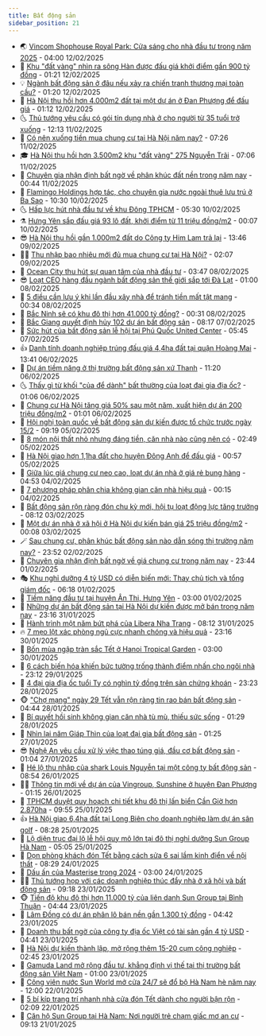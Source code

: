 ```yaml
---
title: Bất động sản
sidebar_position: 21
---
```


<!-- dantri-bat-dong-san:START -->
- 🌏 [Vincom Shophouse Royal Park: Cửa sáng cho nhà đầu tư trong năm 2025](https://dantri.com.vn/bat-dong-san/vincom-shophouse-royal-park-cua-sang-cho-nha-dau-tu-trong-nam-2025-20250212103521543.htm) - 04:00 12/02/2025
- 👹 [Khu &quot;đất vàng&quot; nhìn ra sông Hàn được đấu giá khởi điểm gần 900 tỷ đồng](https://dantri.com.vn/bat-dong-san/khu-dat-vang-nhin-ra-song-han-duoc-dau-gia-khoi-diem-gan-900-ty-dong-20241220135702123.htm) - 01:21 12/02/2025
- 💡 [Ngành bất động sản ở đâu nếu xảy ra chiến tranh thương mại toàn cầu?](https://dantri.com.vn/bat-dong-san/nganh-bat-dong-san-o-dau-neu-xay-ra-chien-tranh-thuong-mai-toan-cau-20250211171158389.htm) - 01:20 12/02/2025
- 🌋 [Hà Nội thu hồi hơn 4.000m2 đất tại một dự án ở Đan Phượng để đấu giá](https://dantri.com.vn/bat-dong-san/ha-noi-thu-hoi-hon-4000m2-dat-tai-mot-du-an-o-dan-phuong-de-dau-gia-20250212015649271.htm) - 01:12 12/02/2025
- 🌜 [Thủ tướng yêu cầu có gói tín dụng nhà ở cho người từ 35 tuổi trở xuống](https://dantri.com.vn/bat-dong-san/thu-tuong-yeu-cau-co-goi-tin-dung-nha-o-cho-nguoi-tu-35-tuoi-tro-xuong-20250211171031852.htm) - 12:13 11/02/2025
- 💃 [Có nên xuống tiền mua chung cư tại Hà Nội năm nay?](https://dantri.com.vn/bat-dong-san/co-nen-xuong-tien-mua-chung-cu-tai-ha-noi-nam-nay-20250211132854405.htm) - 07:26 11/02/2025
- 🎓 [Hà Nội thu hồi hơn 3.500m2 khu &quot;đất vàng&quot; 275 Nguyễn Trãi](https://dantri.com.vn/bat-dong-san/ha-noi-thu-hoi-hon-3500m2-khu-dat-vang-275-nguyen-trai-20250211125852299.htm) - 07:06 11/02/2025
- 🌝 [Chuyên gia nhận định bất ngờ về phân khúc đất nền trong năm nay](https://dantri.com.vn/bat-dong-san/chuyen-gia-nhan-dinh-bat-ngo-ve-phan-khuc-dat-nen-trong-nam-nay-20250211040430015.htm) - 00:44 11/02/2025
- 🧐 [Flamingo Holdings hợp tác, cho chuyên gia nước ngoài thuê lưu trú ở Ba Sao](https://dantri.com.vn/bat-dong-san/flamingo-holdings-hop-tac-cho-chuyen-gia-nuoc-ngoai-thue-luu-tru-o-ba-sao-20250210165230328.htm) - 10:30 10/02/2025
- 🌜 [Hấp lực hút nhà đầu tư về khu Đông TPHCM](https://dantri.com.vn/bat-dong-san/hap-luc-hut-nha-dau-tu-ve-khu-dong-tphcm-20250210120814587.htm) - 05:30 10/02/2025
- ⚗️ [Hưng Yên sắp đấu giá 93 lô đất, khởi điểm từ 11 triệu đồng/m2](https://dantri.com.vn/bat-dong-san/hung-yen-sap-dau-gia-93-lo-dat-khoi-diem-tu-11-trieu-dongm2-20250210014232211.htm) - 00:07 10/02/2025
- 😎 [Hà Nội thu hồi gần 1.000m2 đất do Công ty Him Lam trả lại](https://dantri.com.vn/bat-dong-san/ha-noi-thu-hoi-gan-1000m2-dat-do-cong-ty-him-lam-tra-lai-20250209193900239.htm) - 13:46 09/02/2025
- 🧑‍🏫 [Thu nhập bao nhiêu mới đủ mua chung cư tại Hà Nội?](https://dantri.com.vn/bat-dong-san/thu-nhap-bao-nhieu-moi-du-mua-chung-cu-tai-ha-noi-20250209012702823.htm) - 02:07 09/02/2025
- 💪 [Ocean City thu hút sự quan tâm của nhà đầu tư](https://dantri.com.vn/bat-dong-san/ocean-city-thu-hut-su-quan-tam-cua-nha-dau-tu-20250208102655988.htm) - 03:47 08/02/2025
- 😎 [Loạt CEO hàng đầu ngành bất động sản thế giới sắp tới Đà Lạt](https://dantri.com.vn/bat-dong-san/loat-ceo-hang-dau-nganh-bat-dong-san-the-gioi-sap-toi-da-lat-20250207234215454.htm) - 01:00 08/02/2025
- 🧠 [5 điều cần lưu ý khi lần đầu xây nhà để tránh tiền mất tật mang](https://dantri.com.vn/bat-dong-san/5-dieu-can-luu-y-khi-lan-dau-xay-nha-de-tranh-tien-mat-tat-mang-20250207150356404.htm) - 00:34 08/02/2025
- 🧰 [Bắc Ninh sẽ có khu đô thị hơn 41.000 tỷ đồng?](https://dantri.com.vn/bat-dong-san/bac-ninh-se-co-khu-do-thi-hon-41000-ty-dong-20250208021940722.htm) - 00:31 08/02/2025
- 🤩 [Bắc Giang quyết định hủy 102 dự án bất động sản](https://dantri.com.vn/bat-dong-san/bac-giang-quyet-dinh-huy-102-du-an-bat-dong-san-20250207145355581.htm) - 08:17 07/02/2025
- 🦆 [Sức hút của bất động sản lễ hội tại Phú Quốc United Center](https://dantri.com.vn/bat-dong-san/suc-hut-cua-bat-dong-san-le-hoi-tai-phu-quoc-united-center-20250207121128656.htm) - 05:45 07/02/2025
- 👍 [Danh tính doanh nghiệp trúng đấu giá 4,4ha đất tại quận Hoàng Mai](https://dantri.com.vn/bat-dong-san/danh-tinh-doanh-nghiep-trung-dau-gia-44ha-dat-tai-quan-hoang-mai-20250206165056155.htm) - 13:41 06/02/2025
- 🙉 [Dự án tiềm năng ở thị trường bất động sản xứ Thanh](https://dantri.com.vn/bat-dong-san/du-an-tiem-nang-o-thi-truong-bat-dong-san-xu-thanh-20250206174221105.htm) - 11:20 06/02/2025
- 🌜 [Thấy gì từ khối &quot;của để dành&quot; bất thường của loạt đại gia địa ốc?](https://dantri.com.vn/bat-dong-san/thay-gi-tu-khoi-cua-de-danh-bat-thuong-cua-loat-dai-gia-dia-oc-20250205153123390.htm) - 01:06 06/02/2025
- 🌋 [Chung cư Hà Nội tăng giá 50% sau một năm, xuất hiện dự án 200 triệu đồng/m2](https://dantri.com.vn/bat-dong-san/chung-cu-ha-noi-tang-gia-50-sau-mot-nam-xuat-hien-du-an-200-trieu-dongm2-20250206024302570.htm) - 01:01 06/02/2025
- 🥰 [Hội nghị toàn quốc về bất động sản dự kiến được tổ chức trước ngày 15/2](https://dantri.com.vn/bat-dong-san/hoi-nghi-toan-quoc-ve-bat-dong-san-du-kien-duoc-to-chuc-truoc-ngay-152-20250205161059637.htm) - 09:19 05/02/2025
- 💯 [8 món nội thất nhỏ nhưng đáng tiền, căn nhà nào cũng nên có](https://dantri.com.vn/bat-dong-san/8-mon-noi-that-nho-nhung-dang-tien-can-nha-nao-cung-nen-co-20250204143748222.htm) - 02:49 05/02/2025
- 🤩 [Hà Nội giao hơn 1,1ha đất cho huyện Đông Anh để đấu giá](https://dantri.com.vn/bat-dong-san/ha-noi-giao-hon-11ha-dat-cho-huyen-dong-anh-de-dau-gia-20250205030712387.htm) - 00:57 05/02/2025
- 💄 [Giữa lúc giá chung cư neo cao, loạt dự án nhà ở giá rẻ bung hàng](https://dantri.com.vn/bat-dong-san/giua-luc-gia-chung-cu-neo-cao-loat-du-an-nha-o-gia-re-bung-hang-20250203160022453.htm) - 04:53 04/02/2025
- 🦍 [7 phương pháp phân chia không gian căn nhà hiệu quả](https://dantri.com.vn/bat-dong-san/7-phuong-phap-phan-chia-khong-gian-can-nha-hieu-qua-20250203155445166.htm) - 00:15 04/02/2025
- 🎡 [Bất động sản rộn ràng đón chu kỳ mới, hội tụ loạt động lực tăng trưởng](https://dantri.com.vn/bat-dong-san/bat-dong-san-ron-rang-don-chu-ky-moi-hoi-tu-loat-dong-luc-tang-truong-20250124095548384.htm) - 08:12 03/02/2025
- 🐎 [Một dự án nhà ở xã hội ở Hà Nội dự kiến bán giá 25 triệu đồng/m2](https://dantri.com.vn/bat-dong-san/mot-du-an-nha-o-xa-hoi-o-ha-noi-du-kien-ban-gia-25-trieu-dongm2-20250203021908214.htm) - 00:08 03/02/2025
- 🪄 [Sau chung cư, phân khúc bất động sản nào dẫn sóng thị trường năm nay?](https://dantri.com.vn/bat-dong-san/sau-chung-cu-phan-khuc-bat-dong-san-nao-dan-song-thi-truong-nam-nay-20250124151913381.htm) - 23:52 02/02/2025
- 💼 [Chuyên gia nhận định bất ngờ về giá chung cư trong năm nay](https://dantri.com.vn/bat-dong-san/chuyen-gia-nhan-dinh-bat-ngo-ve-gia-chung-cu-trong-nam-nay-20250201202144681.htm) - 23:44 01/02/2025
- 🎭 [Khu nghỉ dưỡng 4 tỷ USD có diễn biến mới: Thay chủ tịch và tổng giám đốc](https://dantri.com.vn/bat-dong-san/khu-nghi-duong-4-ty-usd-co-dien-bien-moi-thay-chu-tich-va-tong-giam-doc-20250130114221954.htm) - 06:18 01/02/2025
- 🐻 [Tiềm năng đầu tư tại huyện Ân Thi, Hưng Yên](https://dantri.com.vn/bat-dong-san/tiem-nang-dau-tu-tai-huyen-an-thi-hung-yen-20250126141352837.htm) - 03:00 01/02/2025
- 💃 [Những dự án bất động sản tại Hà Nội dự kiến được mở bán trong năm nay](https://dantri.com.vn/bat-dong-san/nhung-du-an-bat-dong-san-tai-ha-noi-du-kien-duoc-mo-ban-trong-nam-nay-20250128182840183.htm) - 23:16 31/01/2025
- 🦣 [Hành trình một năm bứt phá của Libera Nha Trang](https://dantri.com.vn/bat-dong-san/hanh-trinh-mot-nam-but-pha-cua-libera-nha-trang-20250201152207017.htm) - 08:12 31/01/2025
- 🔥 [7 mẹo lột xác phòng ngủ cực nhanh chóng và hiệu quả](https://dantri.com.vn/bat-dong-san/7-meo-lot-xac-phong-ngu-cuc-nhanh-chong-va-hieu-qua-20250130121218367.htm) - 23:16 30/01/2025
- 🤩 [Bốn mùa ngập tràn sắc Tết ở Hanoi Tropical Garden](https://dantri.com.vn/bat-dong-san/bon-mua-ngap-tran-sac-tet-o-hanoi-tropical-garden-20250121154111375.htm) - 03:00 30/01/2025
- 🥳 [6 cách biến hóa khiến bức tường trống thành điểm nhấn cho ngôi nhà](https://dantri.com.vn/bat-dong-san/6-cach-bien-hoa-khien-buc-tuong-trong-thanh-diem-nhan-cho-ngoi-nha-20250129112030823.htm) - 23:12 29/01/2025
- 🤗 [4 đại gia địa ốc tuổi Tỵ có nghìn tỷ đồng trên sàn chứng khoán](https://dantri.com.vn/bat-dong-san/4-dai-gia-dia-oc-tuoi-ty-co-nghin-ty-dong-tren-san-chung-khoan-20250126122318360.htm) - 23:23 28/01/2025
- 🐵 [&quot;Chợ mạng&quot; ngày 29 Tết vẫn rộn ràng tin rao bán bất động sản](https://dantri.com.vn/bat-dong-san/cho-mang-ngay-29-tet-van-ron-rang-tin-rao-ban-bat-dong-san-20250128113302980.htm) - 04:44 28/01/2025
- 🤖 [Bí quyết hồi sinh không gian căn nhà tù mù, thiếu sức sống](https://dantri.com.vn/bat-dong-san/bi-quyet-hoi-sinh-khong-gian-can-nha-tu-mu-thieu-suc-song-20250124160316782.htm) - 01:29 28/01/2025
- 👺 [Nhìn lại năm Giáp Thìn của loạt đại gia bất động sản](https://dantri.com.vn/bat-dong-san/nhin-lai-nam-giap-thin-cua-loat-dai-gia-bat-dong-san-20250125212202562.htm) - 01:25 27/01/2025
- 😎 [Nghệ An yêu cầu xử lý việc thao túng giá, đầu cơ bất động sản](https://dantri.com.vn/bat-dong-san/nghe-an-yeu-cau-xu-ly-viec-thao-tung-gia-dau-co-bat-dong-san-20250127014322036.htm) - 01:04 27/01/2025
- 🤠 [Hé lộ thu nhập của shark Louis Nguyễn tại một công ty bất động sản](https://dantri.com.vn/bat-dong-san/he-lo-thu-nhap-cua-shark-louis-nguyen-tai-mot-cong-ty-bat-dong-san-20250126101003058.htm) - 08:54 26/01/2025
- 👨‍🏫 [Thông tin mới về dự án của Vingroup, Sunshine ở huyện Đan Phượng](https://dantri.com.vn/bat-dong-san/thong-tin-moi-ve-du-an-cua-vingroup-sunshine-o-huyen-dan-phuong-20250126013217858.htm) - 01:15 26/01/2025
- 🧰 [TPHCM duyệt quy hoạch chi tiết khu đô thị lấn biển Cần Giờ hơn 2.870ha](https://dantri.com.vn/bat-dong-san/tphcm-duyet-quy-hoach-chi-tiet-khu-do-thi-lan-bien-can-gio-hon-2870ha-20250125160601002.htm) - 09:55 25/01/2025
- 👍 [Hà Nội giao 6,4ha đất tại Long Biên cho doanh nghiệp làm dự án sân golf](https://dantri.com.vn/bat-dong-san/ha-noi-giao-64ha-dat-tai-long-bien-cho-doanh-nghiep-lam-du-an-san-golf-20250125143502941.htm) - 08:28 25/01/2025
- 🌈 [Lộ diện trục đại lộ lễ hội quy mô lớn tại đô thị nghỉ dưỡng Sun Group Hà Nam](https://dantri.com.vn/bat-dong-san/lo-dien-truc-dai-lo-le-hoi-quy-mo-lon-tai-do-thi-nghi-duong-sun-group-ha-nam-20250125113752174.htm) - 05:05 25/01/2025
- 🐲 [Dọn phòng khách đón Tết bằng cách sửa 6 sai lầm kinh điển về nội thất](https://dantri.com.vn/bat-dong-san/don-phong-khach-don-tet-bang-cach-sua-6-sai-lam-kinh-dien-ve-noi-that-20250124104327998.htm) - 08:29 24/01/2025
- 💄 [Dấu ấn của Masterise trong 2024](https://dantri.com.vn/bat-dong-san/dau-an-cua-masterise-trong-2024-20250124091611411.htm) - 03:00 24/01/2025
- 👨‍🏫 [Thủ tướng họp với các doanh nghiệp thúc đẩy nhà ở xã hội và bất động sản](https://dantri.com.vn/bat-dong-san/thu-tuong-hop-voi-cac-doanh-nghiep-thuc-day-nha-o-xa-hoi-va-bat-dong-san-20250123161056553.htm) - 09:18 23/01/2025
- 🐵 [Tiến độ khu đô thị hơn 11.000 tỷ của liên danh Sun Group tại Bình Thuận](https://dantri.com.vn/bat-dong-san/tien-do-khu-do-thi-hon-11000-ty-cua-lien-danh-sun-group-tai-binh-thuan-20250122053109493.htm) - 04:44 23/01/2025
- 🎉 [Lâm Đồng có dự án phân lô bán nền gần 1.300 tỷ đồng](https://dantri.com.vn/bat-dong-san/lam-dong-co-du-an-phan-lo-ban-nen-gan-1300-ty-dong-20250121181643202.htm) - 04:42 23/01/2025
- 💫 [Doanh thu bất ngờ của công ty địa ốc Việt có tài sản gần 4 tỷ USD](https://dantri.com.vn/bat-dong-san/doanh-thu-bat-ngo-cua-cong-ty-dia-oc-viet-co-tai-san-gan-4-ty-usd-20250123111323573.htm) - 04:41 23/01/2025
- 🦄 [Hà Nội dự kiến thành lập, mở rộng thêm 15-20 cụm công nghiệp](https://dantri.com.vn/bat-dong-san/ha-noi-du-kien-thanh-lap-mo-rong-them-15-20-cum-cong-nghiep-20250123072407086.htm) - 02:45 23/01/2025
- 🌮 [Gamuda Land mở rộng đầu tư, khẳng định vị thế tại thị trường bất động sản Việt Nam](https://dantri.com.vn/bat-dong-san/gamuda-land-mo-rong-dau-tu-khang-dinh-vi-the-tai-thi-truong-bat-dong-san-viet-nam-20250122190230064.htm) - 01:00 23/01/2025
- 💯 [Công viên nước Sun World mở cửa 24/7 sẽ đổ bộ Hà Nam hè năm nay](https://dantri.com.vn/bat-dong-san/cong-vien-nuoc-sun-world-mo-cua-247-se-do-bo-ha-nam-he-nam-nay-20250122174249256.htm) - 12:00 22/01/2025
- 🌊 [5 bí kíp trang trí nhanh nhà cửa đón Tết dành cho người bận rộn](https://dantri.com.vn/bat-dong-san/5-bi-kip-trang-tri-nhanh-nha-cua-don-tet-danh-cho-nguoi-ban-ron-20250122080955097.htm) - 02:09 22/01/2025
- 🤖 [Căn hộ Sun Group tại Hà Nam: Nơi người trẻ chạm giấc mơ an cư](https://dantri.com.vn/bat-dong-san/can-ho-sun-group-tai-ha-nam-noi-nguoi-tre-cham-giac-mo-an-cu-20250121135623823.htm) - 09:13 21/01/2025<!-- dantri-bat-dong-san:END -->
